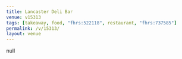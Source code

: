 ```yaml
---
title: Lancaster Deli Bar
venue: v15313
tags: [takeaway, food, "fhrs:522118", restaurant, "fhrs:737585"]
permalink: /v/15313/
layout: venue
---
```

null